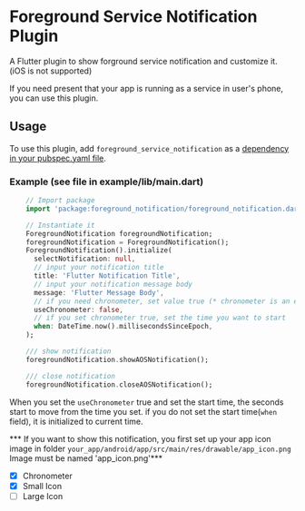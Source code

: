 # Foreground Service Notification Plugin

A Flutter plugin to show forground service notification and customize it. (iOS is not supported)

If you need present that your app is running as a service in user's phone, you can use this plugin.

## Usage
To use this plugin, add `foreground_service_notification` as a [dependency in your pubspec.yaml file](https://flutter.io/platform-plugins/).

### Example (see file in example/lib/main.dart)

``` dart
    // Import package
    import 'package:foreground_notification/foreground_notification.dart';

    // Instantiate it
    ForegroundNotification foregroundNotification;
    foregroundNotification = ForegroundNotification();
    ForegroundNotification().initialize(
      selectNotification: null,
      // input your notification title
      title: 'Flutter Notification Title',
      // input your notification message body
      message: 'Flutter Message Body',
      // if you need chronometer, set value true (* chronometer is an extremely accurate clock)
      useChronometer: false,
      // if you set chronometer true, set the time you want to start
      when: DateTime.now().millisecondsSinceEpoch,
    );

    /// show notification
    foregroundNotification.showAOSNotification();

    /// close notification
    foregroundNotification.closeAOSNotification();
```

When you set the `useChronometer` true and set the start time, the seconds start to move from the time you set.
if you do not set the start time(`when` field), it is initialized to current time.

*** If you want to show this notification, you first set up your app icon image in folder `your_app/android/app/src/main/res/drawable/app_icon.png`
Image must be named 'app_icon.png'***

 - [x] Chronometer
 - [x] Small Icon
 - [ ] Large Icon